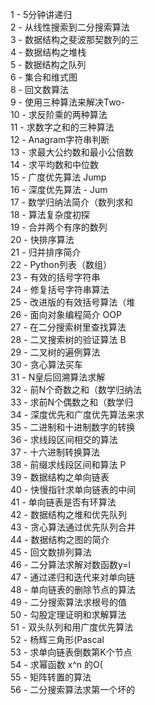 1 - 5分钟讲递归  
2 - 从线性搜索到二分搜索算法  
3 - 数据结构之斐波那契数列的三  
4 - 数据结构之堆栈  
5 - 数据结构之队列  
6 - 集合和维式图  
8 - 回文数算法  
9 - 使用三种算法来解决Two-  
10 - 求反阶乘的两种算法  
11 - 求数字之和的三种算法  
12 - Anagram字符串判断  
13 - 求最大公约数和最小公倍数  
14 - 求平均数和中位数  
15 - 广度优先算法 Jump   
16 - 深度优先算法 - Jum  
17 - 数学归纳法简介（数列求和  
18 - 算法复杂度初探  
19 - 合并两个有序的数列  
20 - 快排序算法  
21 - 归并排序简介  
22 - Python列表（数组）  
23 - 有效的括号字符串  
24 - 修复括号字符串算法  
25 - 改进版的有效括号算法（堆  
26 - 面向对象编程简介 OOP  
27 - 在二分搜索树里查找算法  
28 - 二叉搜索树的验证算法 B  
29 - 二叉树的遍例算法  
30 - 贪心算法买车  
31 - N皇后回溯算法求解  
32 - 前N个奇数之和（数学归纳法  
33 - 求前N个偶数之和（数学归  
34 - 深度优先和广度优先算法来求  
35 - 二进制和十进制数字的转换  
36 - 求线段区间相交的算法  
37 - 十六进制转换算法  
38 - 前缀求线段区间和算法 P  
39 - 数据结构之单向链表  
40 - 快慢指针求单向链表的中间  
41 - 单向链表是否有环算法  
42 - 数据结构之堆和优先队列  
43 - 贪心算法通过优先队列合并  
44 - 数据结构之图的简介  
45 - 回文数排列算法  
46 - 二分算法求解对数函数y=l  
47 - 通过递归和迭代来对单向链  
48 - 单向链表的删除节点的算法  
49 - 二分搜索算法求根号的值  
50 - 勾股定理证明和求解算法  
51 - 双头队列和用广度优先算法  
52 - 杨辉三角形(Pascal  
53 - 求单向链表倒数第K个节点  
54 - 求幂函数 x^n 的O(  
55 - 矩阵转置的算法  
56 - 二分搜索算法求第一个坏的  
            